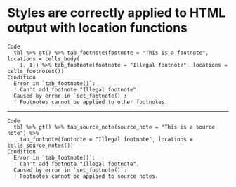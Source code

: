 # Styles are correctly applied to HTML output with location functions

    Code
      tbl %>% gt() %>% tab_footnote(footnote = "This is a footnote", locations = cells_body(
        1, 1)) %>% tab_footnote(footnote = "Illegal footnote", locations = cells_footnotes())
    Condition
      Error in `tab_footnote()`:
      ! Can't add footnote "Illegal footnote".
      Caused by error in `set_footnote()`:
      ! Footnotes cannot be applied to other footnotes.

---

    Code
      tbl %>% gt() %>% tab_source_note(source_note = "This is a source note") %>%
        tab_footnote(footnote = "Illegal footnote", locations = cells_source_notes())
    Condition
      Error in `tab_footnote()`:
      ! Can't add footnote "Illegal footnote".
      Caused by error in `set_footnote()`:
      ! Footnotes cannot be applied to source notes.


